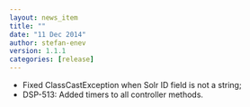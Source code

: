 ```yaml
---
layout: news_item
title: ""
date: "11 Dec 2014"
author: stefan-enev
version: 1.1.1
categories: [release]
---
```


* Fixed ClassCastException when Solr ID field is not a string;
* DSP-513: Added timers to all controller methods.
